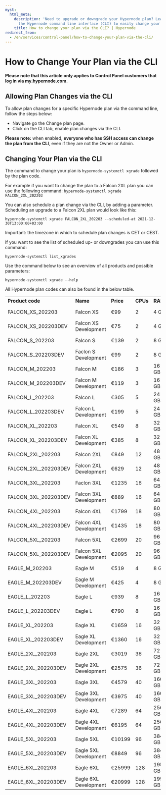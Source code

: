 ```yaml
---
myst:
  html_meta:
    description: 'Need to upgrade or downgrade your Hypernode plan? Learn how to use
      the Hypernode command line interface (CLI) to easily change your hosting plan. '
    title: How to change your plan via the CLI? | Hypernode
redirect_from:
  - /en/services/control-panel/how-to-change-your-plan-via-the-cli/
---
```


<!-- source: https://support.hypernode.com/en/services/control-panel/how-to-change-your-plan-via-the-cli/ -->

# How to Change Your Plan via the CLI

**Please note that this article only applies to Control Panel customers that log in via my.hypernode.com.**

## Allowing Plan Changes via the CLI

To allow plan changes for a specific Hypernode plan via the command line, follow the steps below:

- Navigate go the Change plan page.
- Click on the CLI tab, enable plan changes via the CLI.

**Please note:** when enabled, **everyone who has SSH access can change the plan from the CLI**, even if they are not the Owner or Admin.

## Changing Your Plan via the CLI

The command to change your plan is `hypernode-systemctl xgrade` followed by the plan code.

For example if you want to change the plan to a Falcon 2XL plan you can use the following command: `hypernode-systemctl xgrade FALCON_2XL_202203`

You can also schedule a plan change via the CLI, by adding a parameter. Scheduling an upgrade to a Falcon 2XL plan would look like this:

`hypernode-systemctl xgrade FALCON_2XL_202203 --scheduled-at 2021-12-30T13:00:00+03:00`

Important: the timezone in which to schedule plan changes is CET or CEST.

If you want to see the list of scheduled up- or downgrades you can use this command:

`hypernode-systemctl list_xgrades`

Use the command below to see an overview of all products and possible parameters:

`hypernode-systemctl xgrade --help`

All Hypernode plan codes can also be found in the below table.

|                      |                        |           |          |         |          |                    |
| -------------------- | ---------------------- | --------- | -------- | ------- | -------- | ------------------ |
| **Product code**     | **Name**               | **Price** | **CPUs** | **RAM** | **Disk** | **Provider**       |
| FALCON_XS_202203     | Falcon XS              | €99       | 2        | 4 GB    | 44 GB    | Combell OpenStack  |
| FALCON_XS_202203DEV  | Falcon XS Development  | €75       | 2        | 4 GB    | 44 GB    | Combell OpenStack  |
| FALCON_S_202203      | Falcon S               | €139      | 2        | 8 GB    | 44 GB    | Combell OpenStack  |
| FALCON_S_202203DEV   | Faclon S Development   | €99       | 2        | 8 GB    | 44 GB    | Combell OpenStack  |
| FALCON_M_202203      | Falcon M               | €186      | 3        | 16 GB   | 62 GB    | Combell OpenStack  |
| FALCON_M_202203DEV   | Falcon M Development   | €119      | 3        | 16 GB   | 62 GB    | Combell OpenStack  |
| FALCON_L_202203      | Falcon L               | €305      | 5        | 24 GB   | 138 GB   | Combell OpenStack  |
| FALCON_L_202203DEV   | Falcon L Development   | €199      | 5        | 24 GB   | 138 GB   | Combell OpenStack  |
| FALCON_XL_202203     | Falcon XL              | €549      | 8        | 32 GB   | 286 GB   | Combell OpenStack  |
| FALCON_XL_202203DEV  | Falcon XL Development  | €385      | 8        | 32 GB   | 286 GB   | Combell OpenStack  |
| FALCON_2XL_202203    | Falcon 2XL             | €849      | 12       | 48 GB   | 606 GB   | Combell OpenStack  |
| FALCON_2XL_202203DEV | Falcon 2XL Development | €629      | 12       | 48 GB   | 606 GB   | Combell OpenStack  |
| FALCON_3XL_202203    | Faclon 3XL             | €1235     | 16       | 64 GB   | 901 GB   | Combell OpenStack  |
| FALCON_3XL_202203DEV | Falcon 3XL Development | €889      | 16       | 64 GB   | 901 GB   | Combell OpenStack  |
| FALCON_4XL_202203    | Falcon 4XL             | €1799     | 18       | 80 GB   | 1206 GB  | Combell OpenStack  |
| FALCON_4XL_202203DEV | Falcon 4XL Development | €1435     | 18       | 80 GB   | 1206 GB  | Combell OpenStack  |
| FALCON_5XL_202203    | Falcon 5XL             | €2699     | 20       | 96 GB   | 1812 GB  | Combell OpenStack  |
| FALCON_5XL_202203DEV | Falcon 5XL Development | €2095     | 20       | 96 GB   | 1812GB   | Combell OpenStack  |
| EAGLE_M_202203       | Eagle M                | €519      | 4        | 8 GB    | 250 GB   | Amazon (Frankfurt) |
| EAGLE_M_202203DEV    | Eagle M Development    | €425      | 4        | 8 GB    | 250 GB   | Amazon (Frankfurt) |
| EAGLE_L_202203       | Eagle L                | €939      | 8        | 16 GB   | 500 GB   | Amazon (Frankfurt  |
| EAGLE_L_202203DEV    | Eagle L                | €790      | 8        | 16 GB   | 500 GB   | Amazon (Frankfurt) |
| EAGLE_XL_202203      | Eagle XL               | €1659     | 16       | 32 GB   | 750 GB   | Amazon (Frankfurt) |
| EAGLE_XL_202203DEV   | Eagle XL Development   | €1360     | 16       | 32 GB   | 750 GB   | Amazon (Frankfurt) |
| EAGLE_2XL_202203     | Eagle 2XL              | €3019     | 36       | 72 GB   | 1000 GB  | Amazon (Frankfurt) |
| EAGLE_2XL_202203DEV  | Eagle 2XL Development  | €2575     | 36       | 72 GB   | 1000 GB  | Amazon (Frankfurt) |
| EAGLE_3XL_202203     | Eagle 3XL              | €4579     | 40       | 160 GB  | 1000 GB  | Amazon (Frankfurt) |
| EAGLE_3XL_202203DEV  | Eagle 3XL Development  | €3975     | 40       | 160 GB  | 1000 GB  | Amazon (Frankfurt) |
| EAGLE_4XL_202203     | Eagle 4XL              | €7289     | 64       | 256 GB  | 1000 GB  | Amazon (Frankfurt) |
| EAGLE_4XL_202203DEV  | Eagle 4XL Development  | €6195     | 64       | 256 GB  | 1000 GB  | Amazon (Frankfurt) |
| EAGLE_5XL_202203     | Eagle 5XL              | €10199    | 96       | 384 GB  | 1000 GB  | Amazon (Frankfurt) |
| EAGLE_5XL_202203DEV  | Eagle 5XL Development  | €8849     | 96       | 384 GB  | 1000 GB  | Amazon (Frankfurt) |
| EAGLE_6XL_202203     | Eagle 6XL              | €25999    | 128      | 1952 GB | 1000 GB  | Amazon (Frankfurt) |
| EAGLE_6XL_202203DEV  | Eagle 6XL Development  | €20999    | 128      | 1952 GB | 1000 GB  | Amazon (Frankfurt) |
